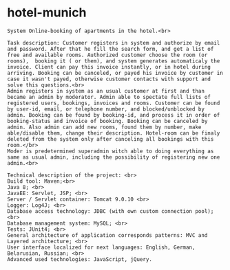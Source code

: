# hotel-munich
    System Online-booking of apartments in the hotel.<br>
	
    Task description: Customer registers in system and authorize by email and password. After that he fill the search form, and get a list of free and available rooms. Authorized customer choose the room (or rooms),  booking it ( or them), and system generates automaticaly the invoice. Client can pay this invoice instantly, or in hotel during arriving. Booking can be canceled, or payed his invoice by customer in case it wasn't payed, otherwise customer contacts with support and solve this questions.<br>
    Admin registers in system as an usual customer at first and than became an admin by moderator. Admin able to spectate full lists of registered users, bookings, invoices and rooms. Customer can be found  by user-id, email, or telephone number, and blocked/unblocked by admin. Booking can be found by booking-id, and process it in order of booking-status and invoice of booking. Booking can be canceled by admin. Also admin can add new rooms, found them by number, make able/disable them, change their description. Hotel-room can be finaly deleted from the system only after canceling all bookings with this room.</br>
    Moder is predetermined superadmin witch able to doing everything as same as usual admin, including the possibility of registering new one admin.<br>

    Technical description of the project: <br>
    Build tool: Maven;<br>
    Java 8; <br>
    JavaEE: Servlet, JSP; <br>
    Server / Servlet container: Tomcat 9.0.10 <br>
    Logger: Log4J; <br>
    Database access technology: JDBC (with own custom connection pool);<br>
    Database management system: MySQL; <br>
    Tests: JUnit4; <br>
    General architecture of application corresponds patterns: MVC and Layered architecture; <br>
    User interface localized for next languages: English, German, Belarusian, Russian; <br>
    Advanced used technologies: JavaScript, jQuery.
